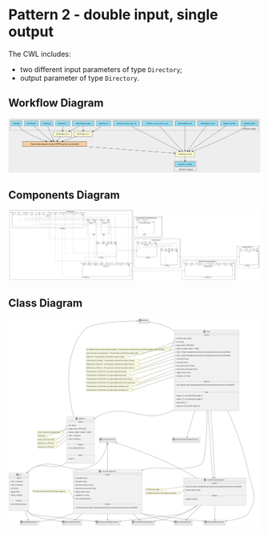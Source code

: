 # Pattern 2 - double input, single output

The CWL includes:

- two different input parameters of type `Directory`;
- output parameter of type `Directory`.

## Workflow Diagram

![file](./diagrams/pattern-2/workflow.svg)

## Components Diagram

![file](./diagrams/pattern-2/components.svg)

## Class Diagram

![file](./diagrams/pattern-2/class.svg)
